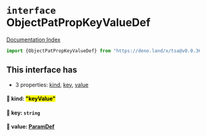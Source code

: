 # `interface` ObjectPatPropKeyValueDef

[Documentation Index](../README.md)

```ts
import {ObjectPatPropKeyValueDef} from "https://deno.land/x/tsa@v0.0.36/mod.ts"
```

## This interface has

- 3 properties:
[kind](#-kind-keyvalue),
[key](#-key-string),
[value](#-value-paramdef)


#### 📄 kind: <mark>"keyValue"</mark>



#### 📄 key: `string`



#### 📄 value: [ParamDef](../type.ParamDef/README.md)



